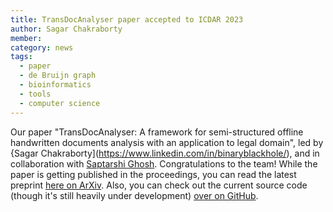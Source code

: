 ```yaml
---
title: TransDocAnalyser paper accepted to ICDAR 2023
author: Sagar Chakraborty
member: 
category: news
tags:
  - paper
  - de Bruijn graph
  - bioinformatics
  - tools
  - computer science
---
```


Our paper "TransDocAnalyser: A framework for semi-structured offline handwritten documents analysis with an application to legal domain", led by {Sagar Chakraborty](https://www.linkedin.com/in/binaryblackhole/), and in collaboration with [Saptarshi Ghosh](https://sites.google.com/site/saptarshighosh/). 
Congratulations to the team!  While the paper is getting published in the proceedings, you can read the latest 
preprint [here on ArXiv](https://arxiv.org/abs/2306.02142).  Also, you can check out the current source code (though it's still heavily 
under development) [over on GitHub](https://github.com/LegalDocumentProcessing/FIR_Dataset_ICDAR2023).



